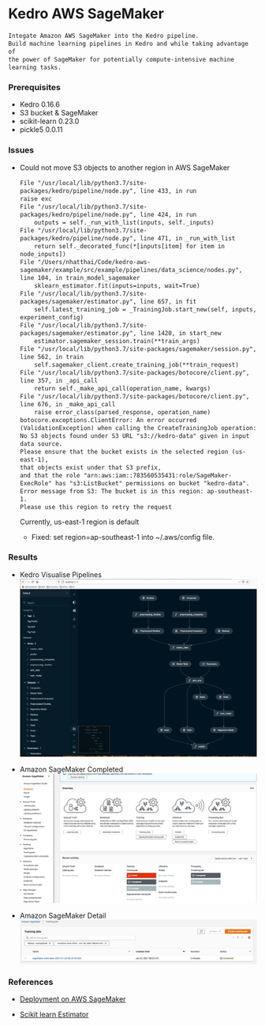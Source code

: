 # Kedro AWS SageMaker
    Integate Amazon AWS SageMaker into the Kedro pipeline.
    Build machine learning pipelines in Kedro and while taking advantage of
    the power of SageMaker for potentially compute-intensive machine learning tasks.

### Prerequisites
+ Kedro 0.16.6
+ S3 bucket & SageMaker
+ scikit-learn 0.23.0
+ pickle5 0.0.11

### Issues
+ Could not move S3 objects to another region in AWS SageMaker
    ```
    File "/usr/local/lib/python3.7/site-packages/kedro/pipeline/node.py", line 433, in run
    raise exc
    File "/usr/local/lib/python3.7/site-packages/kedro/pipeline/node.py", line 424, in run
        outputs = self._run_with_list(inputs, self._inputs)
    File "/usr/local/lib/python3.7/site-packages/kedro/pipeline/node.py", line 471, in _run_with_list
        return self._decorated_func(*[inputs[item] for item in node_inputs])
    File "/Users/nhatthai/Code/kedro-aws-sagemaker/example/src/example/pipelines/data_science/nodes.py", line 104, in train_model_sagemaker
        sklearn_estimator.fit(inputs=inputs, wait=True)
    File "/usr/local/lib/python3.7/site-packages/sagemaker/estimator.py", line 657, in fit
        self.latest_training_job = _TrainingJob.start_new(self, inputs, experiment_config)
    File "/usr/local/lib/python3.7/site-packages/sagemaker/estimator.py", line 1420, in start_new
        estimator.sagemaker_session.train(**train_args)
    File "/usr/local/lib/python3.7/site-packages/sagemaker/session.py", line 562, in train
        self.sagemaker_client.create_training_job(**train_request)
    File "/usr/local/lib/python3.7/site-packages/botocore/client.py", line 357, in _api_call
        return self._make_api_call(operation_name, kwargs)
    File "/usr/local/lib/python3.7/site-packages/botocore/client.py", line 676, in _make_api_call
        raise error_class(parsed_response, operation_name)
    botocore.exceptions.ClientError: An error occurred (ValidationException) when calling the CreateTrainingJob operation:
    No S3 objects found under S3 URL "s3://kedro-data" given in input data source.
    Please ensure that the bucket exists in the selected region (us-east-1),
    that objects exist under that S3 prefix,
    and that the role "arn:aws:iam::783560535431:role/SageMaker-ExecRole" has "s3:ListBucket" permissions on bucket "kedro-data".
    Error message from S3: The bucket is in this region: ap-southeast-1.
    Please use this region to retry the request
    ```
    Currently, us-east-1 region is default

    + Fixed: set region=ap-southeast-1 into ~/.aws/config file.

### Results
+ Kedro Visualise Pipelines
    ![Kedro Viz](images/Kedro-Viz.jpg)

+ Amazon SageMaker Completed
    ![Amazon SageMaker Completed](images/Amazon-SageMaker-Completed.jpg)

+ Amazon SageMaker Detail
    ![Amazon SageMaker Detail](images/AWS-SageMaker-Detail.jpg)


### References
+ [Deployment on AWS SageMaker](https://kedro.readthedocs.io/en/0.16.6/10_deployment/08_aws_sagemaker.html)

+ [Scikit learn Estimator](https://sagemaker.readthedocs.io/en/stable/frameworks/sklearn/sagemaker.sklearn.html#scikit-learn-estimator)
